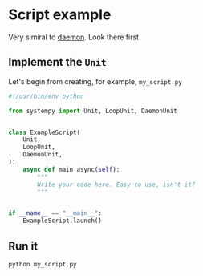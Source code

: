 # Script example

Very simiral to [daemon](daemon.md). Look there first

## Implement the `Unit`

Let's begin from creating, for example, `my_script.py`

```python
#!/usr/bin/env python

from systempy import Unit, LoopUnit, DaemonUnit


class ExampleScript(
    Unit,
    LoopUnit,
    DaemonUnit,
):
    async def main_async(self):
        """
        Write your code here. Easy to use, isn't it?
        """


if __name__ == "__main__":
    ExampleScript.launch()
```

## Run it

```sh
python my_script.py
```
